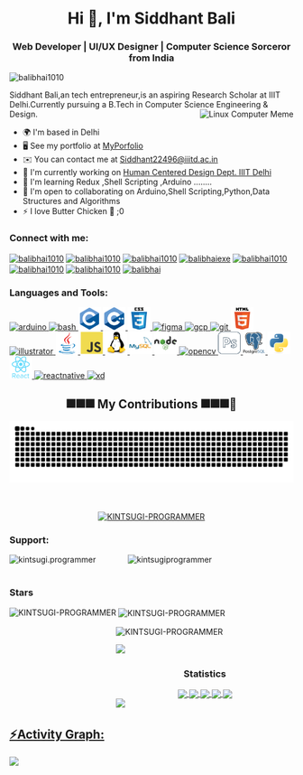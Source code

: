 <h1 align="center">Hi 👋, I'm Siddhant Bali</h1>
<h3 align="center">Web Developer | UI/UX Designer | Computer Science Sorceror from India</h3>

<p align="left"> <img src="https://komarev.com/ghpvc/?username=balibhai1010&label=Profile%20views&color=0e75b6&style=flat" alt="balibhai1010" /> </p>
Siddhant Bali,an tech entrepreneur,is an aspiring Research Scholar at IIIT Delhi.Currently pursuing a B.Tech in Computer Science Engineering & Design.
<img src="https://raw.githubusercontent.com/kintsugi-programmer/kintsugi-programmer/main/linux-computer.gif" alt="Linux Computer Meme" align="right">

* 🌍  I'm based in Delhi
* 🖥️  See my portfolio at [MyPorfolio](http://balinux.me/about)
* ✉️  You can contact me at [Siddhant22496@iiitd.ac.in](mailto:Siddhant22496@iiitd.ac.in)
* 🚀  I'm currently working on [Human Centered Design Dept. IIIT Delhi](http://hcd.iiitd.ac.in)
* 🧠  I'm learning Redux ,Shell Scripting ,Arduino ........
* 🤝  I'm open to collaborating on Arduino,Shell Scripting,Python,Data Structures and Algorithms
* ⚡  I love Butter Chicken 🍗 ;0
<h3 align="left">Connect with me:</h3>
<p align="left">
<a href="https://codepen.io/balibhai1010" target="blank"><img align="center" src="https://raw.githubusercontent.com/rahuldkjain/github-profile-readme-generator/master/src/images/icons/Social/codepen.svg" alt="balibhai1010" height="30" width="40" /></a>
<a href="https://dev.to/balibhai1010" target="blank"><img align="center" src="https://raw.githubusercontent.com/rahuldkjain/github-profile-readme-generator/master/src/images/icons/Social/devto.svg" alt="balibhai1010" height="30" width="40" /></a>
<a href="https://twitter.com/balibhai1010" target="blank"><img align="center" src="https://raw.githubusercontent.com/rahuldkjain/github-profile-readme-generator/master/src/images/icons/Social/twitter.svg" alt="balibhai1010" height="30" width="40" /></a>
<a href="https://linkedin.com/in/kintsugi-programmer" target="blank"><img align="center" src="https://raw.githubusercontent.com/rahuldkjain/github-profile-readme-generator/master/src/images/icons/Social/linked-in-alt.svg" alt="balibhaiexe" height="30" width="40" /></a>
<a href="https://stackoverflow.com/users/balibhai1010" target="blank"><img align="center" src="https://raw.githubusercontent.com/rahuldkjain/github-profile-readme-generator/master/src/images/icons/Social/stack-overflow.svg" alt="balibhai1010" height="30" width="40" /></a>
<a href="https://codesandbox.com/balibhai1010" target="blank"><img align="center" src="https://raw.githubusercontent.com/rahuldkjain/github-profile-readme-generator/master/src/images/icons/Social/codesandbox.svg" alt="balibhai1010" height="30" width="40" /></a>
<a href="https://fb.com/balibhai1010" target="blank"><img align="center" src="https://raw.githubusercontent.com/rahuldkjain/github-profile-readme-generator/master/src/images/icons/Social/facebook.svg" alt="balibhai1010" height="30" width="40" /></a>
<a href="https://www.behance.net/balibhai" target="blank"><img align="center" src="https://raw.githubusercontent.com/rahuldkjain/github-profile-readme-generator/master/src/images/icons/Social/behance.svg" alt="balibhai" height="30" width="40" /></a>
</p>

<h3 align="left">Languages and Tools:</h3>
<p align="left"> <a href="https://www.arduino.cc/" target="_blank" rel="noreferrer"> <img src="https://cdn.worldvectorlogo.com/logos/arduino-1.svg" alt="arduino" width="40" height="40"/> </a> <a href="https://www.gnu.org/software/bash/" target="_blank" rel="noreferrer"> <img src="https://www.vectorlogo.zone/logos/gnu_bash/gnu_bash-icon.svg" alt="bash" width="40" height="40"/> </a> <a href="https://www.cprogramming.com/" target="_blank" rel="noreferrer"> <img src="https://raw.githubusercontent.com/devicons/devicon/master/icons/c/c-original.svg" alt="c" width="40" height="40"/> </a> <a href="https://www.w3schools.com/cpp/" target="_blank" rel="noreferrer"> <img src="https://raw.githubusercontent.com/devicons/devicon/master/icons/cplusplus/cplusplus-original.svg" alt="cplusplus" width="40" height="40"/> </a> <a href="https://www.w3schools.com/css/" target="_blank" rel="noreferrer"> <img src="https://raw.githubusercontent.com/devicons/devicon/master/icons/css3/css3-original-wordmark.svg" alt="css3" width="40" height="40"/> </a> <a href="https://www.figma.com/" target="_blank" rel="noreferrer"> <img src="https://www.vectorlogo.zone/logos/figma/figma-icon.svg" alt="figma" width="40" height="40"/> </a> <a href="https://cloud.google.com" target="_blank" rel="noreferrer"> <img src="https://www.vectorlogo.zone/logos/google_cloud/google_cloud-icon.svg" alt="gcp" width="40" height="40"/> </a> <a href="https://git-scm.com/" target="_blank" rel="noreferrer"> <img src="https://www.vectorlogo.zone/logos/git-scm/git-scm-icon.svg" alt="git" width="40" height="40"/> </a> <a href="https://www.w3.org/html/" target="_blank" rel="noreferrer"> <img src="https://raw.githubusercontent.com/devicons/devicon/master/icons/html5/html5-original-wordmark.svg" alt="html5" width="40" height="40"/> </a> <a href="https://www.adobe.com/in/products/illustrator.html" target="_blank" rel="noreferrer"> <img src="https://www.vectorlogo.zone/logos/adobe_illustrator/adobe_illustrator-icon.svg" alt="illustrator" width="40" height="40"/> </a> <a href="https://www.java.com" target="_blank" rel="noreferrer"> <img src="https://raw.githubusercontent.com/devicons/devicon/master/icons/java/java-original.svg" alt="java" width="40" height="40"/> </a> <a href="https://developer.mozilla.org/en-US/docs/Web/JavaScript" target="_blank" rel="noreferrer"> <img src="https://raw.githubusercontent.com/devicons/devicon/master/icons/javascript/javascript-original.svg" alt="javascript" width="40" height="40"/> </a> <a href="https://www.linux.org/" target="_blank" rel="noreferrer"> <img src="https://raw.githubusercontent.com/devicons/devicon/master/icons/linux/linux-original.svg" alt="linux" width="40" height="40"/> </a> <a href="https://www.mysql.com/" target="_blank" rel="noreferrer"> <img src="https://raw.githubusercontent.com/devicons/devicon/master/icons/mysql/mysql-original-wordmark.svg" alt="mysql" width="40" height="40"/> </a> <a href="https://nodejs.org" target="_blank" rel="noreferrer"> <img src="https://raw.githubusercontent.com/devicons/devicon/master/icons/nodejs/nodejs-original-wordmark.svg" alt="nodejs" width="40" height="40"/> </a> <a href="https://opencv.org/" target="_blank" rel="noreferrer"> <img src="https://www.vectorlogo.zone/logos/opencv/opencv-icon.svg" alt="opencv" width="40" height="40"/> </a> <a href="https://www.photoshop.com/en" target="_blank" rel="noreferrer"> <img src="https://raw.githubusercontent.com/devicons/devicon/master/icons/photoshop/photoshop-line.svg" alt="photoshop" width="40" height="40"/> </a> <a href="https://www.postgresql.org" target="_blank" rel="noreferrer"> <img src="https://raw.githubusercontent.com/devicons/devicon/master/icons/postgresql/postgresql-original-wordmark.svg" alt="postgresql" width="40" height="40"/> </a> <a href="https://www.python.org" target="_blank" rel="noreferrer"> <img src="https://raw.githubusercontent.com/devicons/devicon/master/icons/python/python-original.svg" alt="python" width="40" height="40"/> </a> <a href="https://reactjs.org/" target="_blank" rel="noreferrer"> <img src="https://raw.githubusercontent.com/devicons/devicon/master/icons/react/react-original-wordmark.svg" alt="react" width="40" height="40"/> </a> <a href="https://reactnative.dev/" target="_blank" rel="noreferrer"> <img src="https://reactnative.dev/img/header_logo.svg" alt="reactnative" width="40" height="40"/> </a> <a href="https://www.adobe.com/products/xd.html" target="_blank" rel="noreferrer"> <img src="https://cdn.worldvectorlogo.com/logos/adobe-xd.svg" alt="xd" width="40" height="40"/> </a> </p>

<div align="center">
  <h2> ⯀⯀⯀ My Contributions ⯀⯀⯀🐍 </h2>
  <img alt="snake eating my contributions" src="https://raw.githubusercontent.com/salesp07/salesp07/output/github-contribution-grid-snake.svg" />
</div>
<br><br>
<p align="center"> <a href="https://github.com/ryo-ma/github-profile-trophy"><img src="https://github-profile-trophy.vercel.app/?username=KINTSUGI-PROGRAMMER&theme=darkhub" alt="KINTSUGI-PROGRAMMER" /></a> </p>
<h3 align="left">Support:</h3>
<p><a href="https://www.buymeacoffee.com/kintsugi.programmer"> <img align="left" src="https://cdn.buymeacoffee.com/buttons/v2/default-yellow.png" height="50" width="210" alt="kintsugi.programmer" /></a><a href="https://ko-fi.com/kintsugiprogrammer"> <img align="left" src="https://cdn.ko-fi.com/cdn/kofi3.png?v=3" height="50" width="210" alt="kintsugiprogrammer" /></a></p><br><br>

<h3 align="left">Stars</h3>
<img align="left" height="180em" src="https://github-readme-stats.vercel.app/api/top-langs/?username=KINTSUGI-PROGRAMMER&langs_count=8&theme=highcontrast" alt=KINTSUGI-PROGRAMMER />

<p>&nbsp;<img align="center" height="180em" src="https://github-readme-stats.vercel.app/api?username=KINTSUGI-PROGRAMMER&show_icons=true&locale=en&theme=highcontrast" alt="KINTSUGI-PROGRAMMER" /></p>

<p><img align="center" height="180em" src="https://github-readme-streak-stats.herokuapp.com/?user=KINTSUGI-PROGRAMMER&theme=highcontrast" alt="KINTSUGI-PROGRAMMER" /></p>

<img src="https://user-images.githubusercontent.com/73097560/115834477-dbab4500-a447-11eb-908a-139a6edaec5c.gif"><h3 align="center">Statistics</h3>
<div align="center">
<a href="https://github.com/KINTSUGI-PROGRAMMER">
<img align="center" src="http://github-profile-summary-cards.vercel.app/api/cards/stats?username=KINTSUGI-PROGRAMMER&theme=2077" height="180em" />
<img align="center" src="http://github-profile-summary-cards.vercel.app/api/cards/most-commit-language?username=KINTSUGI-PROGRAMMER&theme=2077" height="180em" />
<img align="center" src="http://github-profile-summary-cards.vercel.app/api/cards/repos-per-language?username=KINTSUGI-PROGRAMMER&theme=2077" height="180em" />
<img align="center" src="http://github-profile-summary-cards.vercel.app/api/cards/productive-time?username=KINTSUGI-PROGRAMMER&theme=2077" height="180em" />
<img align="center" src="http://github-profile-summary-cards.vercel.app/api/cards/profile-details?username=KINTSUGI-PROGRAMMER&theme=2077" height="180em" />
</div>
<img src="https://user-images.githubusercontent.com/73097560/115834477-dbab4500-a447-11eb-908a-139a6edaec5c.gif"><h2 align="left">⚡Activity Graph:</h2>
<img align="center" src="https://github-readme-activity-graph.vercel.app/graph?username=KINTSUGI-PROGRAMMER&theme=xcode"/>
